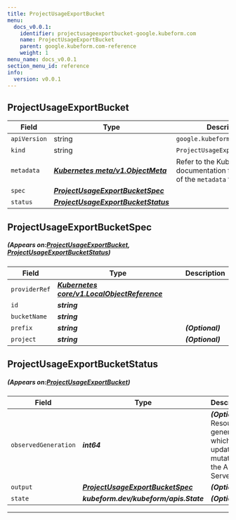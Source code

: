 ```yaml
---
title: ProjectUsageExportBucket
menu:
  docs_v0.0.1:
    identifier: projectusageexportbucket-google.kubeform.com
    name: ProjectUsageExportBucket
    parent: google.kubeform.com-reference
    weight: 1
menu_name: docs_v0.0.1
section_menu_id: reference
info:
  version: v0.0.1
---
```


## ProjectUsageExportBucket
| Field | Type | Description |
| ------ | ----- | ----------- |
| `apiVersion` | string | `google.kubeform.com/v1alpha1` |
|    `kind` | string | `ProjectUsageExportBucket` |
| `metadata` | ***[Kubernetes meta/v1.ObjectMeta](https://kubernetes.io/docs/reference/generated/kubernetes-api/v1.13/#objectmeta-v1-meta)***|Refer to the Kubernetes API documentation for the fields of the `metadata` field.|
| `spec` | ***[ProjectUsageExportBucketSpec](#ProjectUsageExportBucketSpec)***||
| `status` | ***[ProjectUsageExportBucketStatus](#ProjectUsageExportBucketStatus)***||
## ProjectUsageExportBucketSpec
##### (Appears on:[ProjectUsageExportBucket](#ProjectUsageExportBucket), [ProjectUsageExportBucketStatus](#ProjectUsageExportBucketStatus))
| Field | Type | Description |
| ------ | ----- | ----------- |
| `providerRef` | ***[Kubernetes core/v1.LocalObjectReference](https://kubernetes.io/docs/reference/generated/kubernetes-api/v1.13/#localobjectreference-v1-core)***||
| `id` | ***string***||
| `bucketName` | ***string***||
| `prefix` | ***string***| ***(Optional)*** |
| `project` | ***string***| ***(Optional)*** |
## ProjectUsageExportBucketStatus
##### (Appears on:[ProjectUsageExportBucket](#ProjectUsageExportBucket))
| Field | Type | Description |
| ------ | ----- | ----------- |
| `observedGeneration` | ***int64***| ***(Optional)*** Resource generation, which is updated on mutation by the API Server.|
| `output` | ***[ProjectUsageExportBucketSpec](#ProjectUsageExportBucketSpec)***| ***(Optional)*** |
| `state` | ***kubeform.dev/kubeform/apis.State***| ***(Optional)*** |
---
